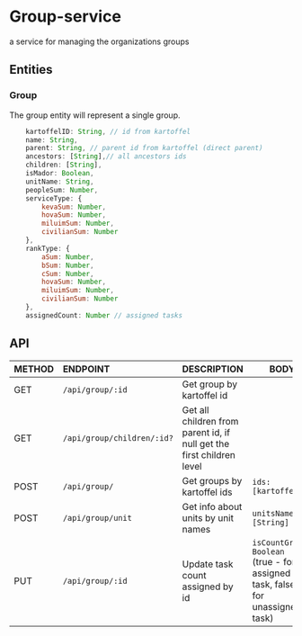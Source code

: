 # Group-service

a service for managing the organizations groups

## Entities

### Group

The group entity will represent a single group.

```javascript
    kartoffelID: String, // id from kartoffel
    name: String,
    parent: String, // parent id from kartoffel (direct parent)
    ancestors: [String],// all ancestors ids
    children: [String],
    isMador: Boolean,
    unitName: String,
    peopleSum: Number,
    serviceType: {
        kevaSum: Number,
        hovaSum: Number,
        miluimSum: Number,
        civilianSum: Number
    },
    rankType: {
        aSum: Number,
        bSum: Number,
        cSum: Number,
        hovaSum: Number,
        miluimSum: Number,
        civilianSum: Number
    },
    assignedCount: Number // assigned tasks
```

## API

| METHOD | ENDPOINT                   | DESCRIPTION                                                           | BODY                                                                               |
| ------ | :------------------------- | :-------------------------------------------------------------------- | ---------------------------------------------------------------------------------- |
| GET    | `/api/group/:id`           | Get group by kartoffel id                                             |                                                                                    |
| GET    | `/api/group/children/:id?` | Get all children from parent id, if null get the first children level |                                                                                    |
| POST   | `/api/group/`              | Get groups by kartoffel ids                                           | `ids: [kartoffelId]`                                                               |
| POST   | `/api/group/unit`          | Get info about units by unit names                                    | `unitsNames: [String]`                                                             |
| PUT    | `/api/group/:id`           | Update task count assigned by id                                      | `isCountGrow: Boolean` <br>(true - for assigned task, false - for unassigned task) |
